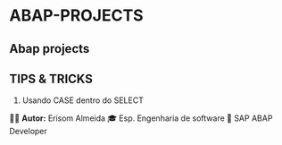# ABAP-PROJECTS

## Abap projects

## TIPS & TRICKS
1. Usando CASE dentro do SELECT









🧑‍💼 **Autor:** Erisom Almeida
🎓 Esp. Engenharia de software
📍 SAP ABAP Developer
  
